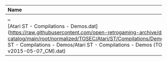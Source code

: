 |Name|Size|
|:---|---:|
|[..](../index.html)|DIR|
|[Atari ST - Compilations - Demos.dat](https://raw.githubusercontent.com/open-retrogaming-archive/dat-catalog/main/root/normalized/TOSEC/Atari/ST/Compilations/Demos/Atari ST - Compilations - Demos/Atari ST - Compilations - Demos (TOSEC-v2015-05-07_CM).dat)|724825|
